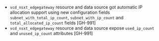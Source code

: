 * `vcd_nsxt_edgegateway` resource and data source got automatic IP allocation support using new
  configuration fields `subnet_with_total_ip_count`, `subnet_with_ip_count` and `total_allocated_ip_count` fields [GH-991]
* `vcd_nsxt_edgegateway` resource and data source expose `used_ip_count` and `unused_ip_count`
  attributes [GH-991]
